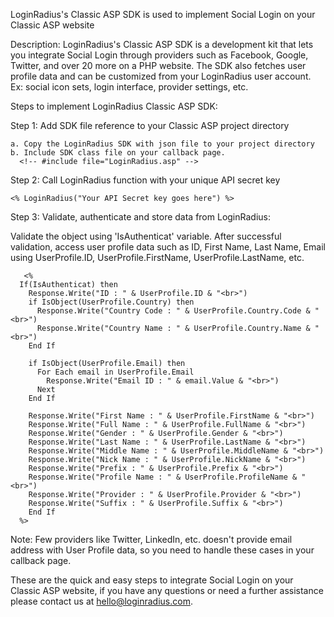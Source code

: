 LoginRadius's Classic ASP SDK is used to implement Social Login on your Classic ASP website

Description: LoginRadius's Classic ASP SDK is a development kit that lets you integrate Social Login through providers such as Facebook, Google, Twitter, and over 20 more on a PHP website. The SDK also fetches user profile data and can be customized from your LoginRadius user account. Ex: social icon sets, login interface, provider settings, etc.

Steps to implement LoginRadius Classic ASP SDK:

Step 1: Add SDK file reference to your Classic ASP project directory
 
    a. Copy the LoginRadius SDK with json file to your project directory
    b. Include SDK class file on your callback page.
      <!-- #include file="LoginRadius.asp" -->

Step 2: Call LoginRadius function with your unique API secret key

    <% LoginRadius("Your API Secret key goes here") %>
    
Step 3: Validate, authenticate and store data from LoginRadius:

Validate the object using 'IsAuthenticat' variable. After successful validation, access user profile data such as ID, First Name, Last Name, Email using UserProfile.ID, UserProfile.FirstName, UserProfile.LastName, etc.

       <% 
      If(IsAuthenticat) then
        Response.Write("ID : " & UserProfile.ID & "<br>")
        if IsObject(UserProfile.Country) then
          Response.Write("Country Code : " & UserProfile.Country.Code & "<br>")  
          Response.Write("Country Name : " & UserProfile.Country.Name & "<br>")
        End If
        
        if IsObject(UserProfile.Email) then  
          For Each email in UserProfile.Email  
            Response.Write("Email ID : " & email.Value & "<br>")  
          Next
        End If
        
        Response.Write("First Name : " & UserProfile.FirstName & "<br>")  
        Response.Write("Full Name : " & UserProfile.FullName & "<br>")  
        Response.Write("Gender : " & UserProfile.Gender & "<br>")  
        Response.Write("Last Name : " & UserProfile.LastName & "<br>")  
        Response.Write("Middle Name : " & UserProfile.MiddleName & "<br>")  
        Response.Write("Nick Name : " & UserProfile.NickName & "<br>")  
        Response.Write("Prefix : " & UserProfile.Prefix & "<br>")  
        Response.Write("Profile Name : " & UserProfile.ProfileName & "<br>")  
        Response.Write("Provider : " & UserProfile.Provider & "<br>")  
        Response.Write("Suffix : " & UserProfile.Suffix & "<br>")   
        End If
      %>

Note: Few providers like Twitter, LinkedIn, etc. doesn't provide email address with User Profile data, so you need to handle these cases in your callback page.

These are the quick and easy steps to integrate Social Login on your Classic ASP website, if you have any questions or need a further assistance please contact us at hello@loginradius.com.
